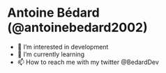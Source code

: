 # Antoine Bédard (@antoinebedard2002)

- 👀 I’m interested in development
- 🌱 I’m currently learning
- 📫 How to reach me with my twitter @BedardDev 
<!---
antoinebedard2002/antoinebedard2002 is a ✨ special ✨ repository because its `README.md` (this file) appears on your GitHub profile.
You can click the Preview link to take a look at your changes.
--->
